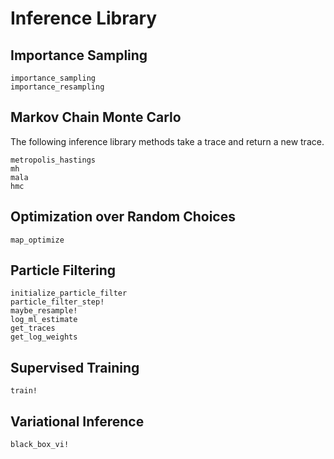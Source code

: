 # Inference Library

## Importance Sampling
```@docs
importance_sampling
importance_resampling
```

## Markov Chain Monte Carlo
The following inference library methods take a trace and return a new trace.
```@docs
metropolis_hastings
mh
mala
hmc
```

## Optimization over Random Choices
```@docs
map_optimize
```

## Particle Filtering
```@docs
initialize_particle_filter
particle_filter_step!
maybe_resample!
log_ml_estimate
get_traces
get_log_weights
```

## Supervised Training
```@docs
train!
```

## Variational Inference
```@docs
black_box_vi!
```

